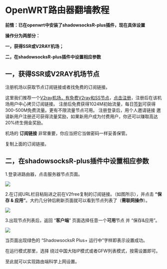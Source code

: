 # OpenWRT路由器翻墙教程

**前情：已在openwrt中安装了shadowsocksR-plus插件，现在具体设置**

**操作分为两部分：**

**一，获得SSR或V2RAY机场；**

**二，在shadowsocksR-plus插件中设置相应参数**

## 一，获得SSR或V2RAY机场节点

注册机场以获取节点订阅链接或者找免费的订阅链接。

这里我们推荐一个[V2ray机场，有免费V2ray和SS节点](https://github.com/bannedbook/fanqiang/wiki/V2ray%E6%9C%BA%E5%9C%BA)，[点击注册](https://w1.v2dns.xyz/auth/register?code=cd79)，注册后在该机场用户中心拷贝订阅链接。
注册后免费获得1024M初始流量，每日[签到](https://raw.githubusercontent.com/bannedbook/fanqiang/master/v2ss/images/checkin.jpg)可获得300-500M免费流量。更有不限流量节点可用。
注册登录后，用个人邀请链接 邀请新用户注册还可获得流量奖励，如果新用户成为付费用户，你还可以赚取高达20%终生佣金奖励。

机场的 **订阅链接** 非常重要，你应当把它当做密码一样妥善保管。

复制上面的订阅链接。

## 二，在shadowsocksR-plus插件中设置相应参数

1.登录进路由器，点击服务器节点页面。

![](https://v2free.org/docs/SSPanel/Router/OpenWRT2.jpg)

2.在订阅URL栏目粘贴进之前在V2free复制的订阅链接。（如图所示），并点击 **“保存 & 应用”**。大约几分钟后刷新页面就可以看到节点列表了（**需联网操作**）。

![](https://v2free.org/docs/SSPanel/Router/OpenWRT3.jpg)

3.出现节点列表后，返回 “**客户端**” 页面选择任意一个**可用**节点 并 “保存&应用”。

![](https://v2free.org/docs/SSPanel/Router/OpenWRT4.jpg)

当页面出现绿色的 “ShadowsocksR Plus+ 运行中”字样即表示设置成功。

在运行模式那里，选择 绕过中国大陆IP模式或者GFW列表模式，按需设置即可。

至此就可以实现路由端科学上网设置。